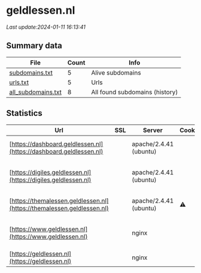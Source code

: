 # geldlessen.nl
*Last update:2024-01-11 16:13:41*
## Summary data
| File       | Count | Info |
|------------|-------|------|
|[subdomains.txt](/data/geldlessen/subdomains.txt)|5|Alive subdomains|
|[urls.txt](/data/geldlessen/urls.txt)|5|Urls|
|[all_subdomains.txt](/data/geldlessen/all_subdomains.txt)|8|All found subdomains (history)|
## Statistics
| Url | SSL | Server | Cookie | HSTS | CSP | XFO | XXP | RP | Tech |
|------------|-------|------|------|------|------|------|------|------|------|
|[https://dashboard.geldlessen.nl](https://dashboard.geldlessen.nl)| |apache/2.4.41 (ubuntu)| |:white_check_mark: | |:white_check_mark: |:white_check_mark: |:white_check_mark: |Apache HTTP Server:2...|
|[https://digiles.geldlessen.nl](https://digiles.geldlessen.nl)| |apache/2.4.41 (ubuntu)| |:white_check_mark: | | |:white_check_mark: |:white_check_mark: |Apache HTTP Server H...|
|[https://themalessen.geldlessen.nl](https://themalessen.geldlessen.nl)| |apache/2.4.41 (ubuntu)|:warning: |:white_check_mark: | |:white_check_mark: |:white_check_mark: |:white_check_mark: |Apache HTTP Server:2...|
|[https://www.geldlessen.nl](https://www.geldlessen.nl)| |nginx| |:white_check_mark: | | | |:white_check_mark: |Google Tag Manager H...|
|[https://geldlessen.nl](https://geldlessen.nl)| |nginx| |:white_check_mark: | | | |:white_check_mark: |HSTS Nginx|